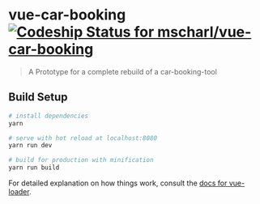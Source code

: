 # vue-car-booking [ ![Codeship Status for mscharl/vue-car-booking](https://app.codeship.com/projects/a83b1830-9071-0135-51f1-72b5e3f907b6/status?branch=master)](https://app.codeship.com/projects/250206)

> A Prototype for a complete rebuild of a car-booking-tool

## Build Setup

``` bash
# install dependencies
yarn

# serve with hot reload at localhost:8080
yarn run dev

# build for production with minification
yarn run build
```

For detailed explanation on how things work, consult the [docs for vue-loader](http://vuejs.github.io/vue-loader).
